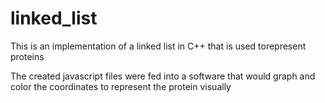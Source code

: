# linked_list
This is an implementation of a linked list in C++ that is used torepresent proteins

The created javascript files were fed into a software that would graph and color the coordinates to represent the protein visually
